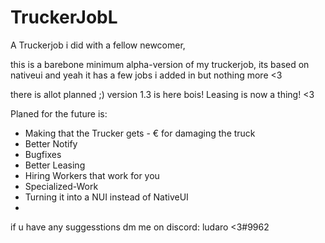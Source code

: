 # TruckerJobL
 A Truckerjob i did with a fellow newcomer,


this is a barebone minimum alpha-version of my truckerjob, its based on nativeui and yeah it has a few jobs i added in but nothing more <3



there is allot planned ;)
version 1.3 is here bois!
Leasing is now a thing! <3


Planed for the future is:

- Making that the Trucker gets - € for damaging the truck
- Better Notify
- Bugfixes
- Better Leasing
- Hiring Workers that work for you
- Specialized-Work
- Turning it into a NUI instead of NativeUI
- 
if u have any suggesstions dm me on discord: ludaro <3#9962
